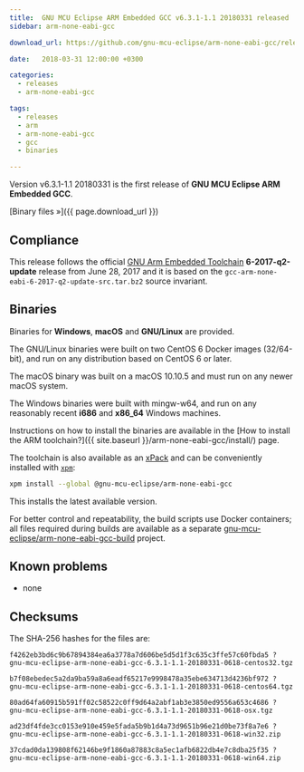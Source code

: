 ```yaml
---
title:  GNU MCU Eclipse ARM Embedded GCC v6.3.1-1.1 20180331 released
sidebar: arm-none-eabi-gcc

download_url: https://github.com/gnu-mcu-eclipse/arm-none-eabi-gcc/releases/tag/v6.3.1-1.1/

date:   2018-03-31 12:00:00 +0300

categories:
  - releases
  - arm-none-eabi-gcc

tags:
  - releases
  - arm
  - arm-none-eabi-gcc
  - gcc
  - binaries

---
```


Version v6.3.1-1.1 20180331 is the first release of **GNU MCU Eclipse ARM Embedded GCC**.

[Binary files »]({{ page.download_url }})

## Compliance

This release follows the official [GNU Arm Embedded Toolchain](https://developer.arm.com/open-source/gnu-toolchain/gnu-rm)  **6-2017-q2-update** release from June 28, 2017 and it is based on the `gcc-arm-none-eabi-6-2017-q2-update-src.tar.bz2` source invariant.

## Binaries

Binaries for **Windows**, **macOS** and **GNU/Linux** are provided.

The GNU/Linux binaries were built on two CentOS 6 Docker images (32/64-bit), and run on any distribution based on CentOS 6 or later.

The macOS binary was built on a macOS 10.10.5 and must run on any newer macOS system.

The Windows binaries were built with mingw-w64, and run on any reasonably recent **i686** and **x86_64** Windows machines.

Instructions on how to install the binaries are available in the [How to install the ARM toolchain?]({{ site.baseurl }}/arm-none-eabi-gcc/install/) page.

The toolchain is also available as an [xPack](https://www.npmjs.com/package/@gnu-mcu-eclipse/arm-none-eabi-gcc) and can be conveniently installed with [`xpm`](https://www.npmjs.com/package/xpm):

```sh
xpm install --global @gnu-mcu-eclipse/arm-none-eabi-gcc
```

This installs the latest available version.

For better control and repeatability, the build scripts use Docker containers; all files required during builds are available as a separate [gnu-mcu-eclipse/arm-none-eabi-gcc-build](https://github.com/gnu-mcu-eclipse/arm-none-eabi-gcc-build) project.

## Known problems

* none

## Checksums

The SHA-256 hashes for the files are:

```console
f4262eb3bd6c9b67894384ea6a3778a7d606be5d5d1f3c635c3ffe57c60fbda5 ?
gnu-mcu-eclipse-arm-none-eabi-gcc-6.3.1-1.1-20180331-0618-centos32.tgz

b7f08ebedec5a2da9ba59a8a6eadf65217e9998478a35ebe634713d4236bf972 ?
gnu-mcu-eclipse-arm-none-eabi-gcc-6.3.1-1.1-20180331-0618-centos64.tgz

80ad64fa60915b591ff02c58522c0ff9d64a2abf1ab3e3850ed9556a653c4686 ?
gnu-mcu-eclipse-arm-none-eabi-gcc-6.3.1-1.1-20180331-0618-osx.tgz

ad23df4fde3cc0153e910e459e5fada5b9b1d4a73d9651b96e21d0be73f8a7e6 ?
gnu-mcu-eclipse-arm-none-eabi-gcc-6.3.1-1.1-20180331-0618-win32.zip

37cdad0da139808f62146be9f1860a87883c8a5ec1afb6822db4e7c8dba25f35 ?
gnu-mcu-eclipse-arm-none-eabi-gcc-6.3.1-1.1-20180331-0618-win64.zip
```

